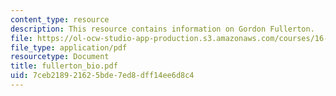 ```yaml
---
content_type: resource
description: This resource contains information on Gordon Fullerton.
file: https://ol-ocw-studio-app-production.s3.amazonaws.com/courses/16-885j-aircraft-systems-engineering-fall-2005/7ceb218921625bde7ed8dff14ee6d8c4_fullerton_bio.pdf
file_type: application/pdf
resourcetype: Document
title: fullerton_bio.pdf
uid: 7ceb2189-2162-5bde-7ed8-dff14ee6d8c4
---
```

